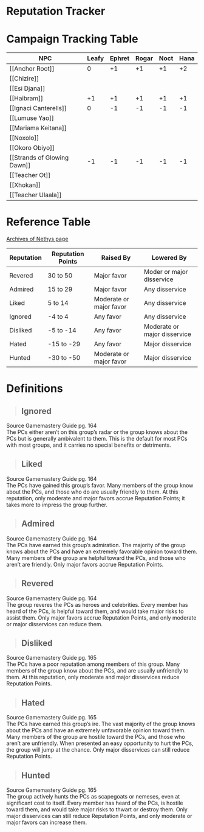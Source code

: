 # Reputation Tracker

# Campaign Tracking Table

| NPC                         | Leafy | Ephret | Rogar | Noct | Hana |
| --------------------------- | ----- | ------ | ----- | ---- | ---- |
| [[Anchor Root]]             | 0     | +1     | +1    | +1   | +2   |
| [[Chizire]]                 |       |        |       |      |      |
| [[Esi Djana]]               |       |        |       |      |      |
| [[Haibram]]                 | +1    | +1     | +1    | +1   | +1   |
| [[Ignaci Canterells]]       | 0     | -1     | -1    | -1   | -1   |
| [[Lumuse Yao]]              |       |        |       |      |      |
| [[Mariama Keitana]]         |       |        |       |      |      |
| [[Noxolo]]                  |       |        |       |      |      |
| [[Okoro Obiyo]]             |       |        |       |      |      |
| [[Strands of Glowing Dawn]] | -1    | -1     | -1    | -1   | -1   |
| [[Teacher Ot]]              |       |        |       |      |      |
| [[Xhokan]]                  |       |        |       |      |      |
| [[Teacher Ulaala]]          |       |        |       |      |      |

# Reference Table

[Archives of Nethys page](https://2e.aonprd.com/Rules.aspx?ID=1234)

| Reputation | Reputation Points | Raised By               | Lowered By                   |
| ---------- | ----------------- | ----------------------- | ---------------------------- |
| Revered    | 30 to 50          | Major favor             | Moder or major disservice    |
| Admired    | 15 to 29          | Major favor             | Any disservice               |
| Liked      | 5 to 14           | Moderate or major favor | Any disservice               |
| Ignored    | -4 to 4           | Any favor               | Any disservice               |
| Disliked   | -5 to -14         | Any favor               | Moderate or major disservice |
| Hated      | -15 to -29        | Any favor               | Major disservice             |
| Hunted     | -30 to -50        | Moderate or major favor | Major disservice             |

# Definitions

> ## Ignored

Source Gamemastery Guide pg. 164<br>
The PCs either aren’t on this group’s radar or the group knows about the PCs but is generally ambivalent to them. This is the default for most PCs with most groups, and it carries no special benefits or detriments.

> ## Liked

Source Gamemastery Guide pg. 164 <br>
The PCs have gained this group’s favor. Many members of the group know about the PCs, and those who do are usually friendly to them. At this reputation, only moderate and major favors accrue Reputation Points; it takes more to impress the group further.

> ## Admired

Source Gamemastery Guide pg. 164 <br>
The PCs have earned this group’s admiration. The majority of the group knows about the PCs and have an extremely favorable opinion toward them. Many members of the group are helpful toward the PCs, and those who aren’t are friendly. Only major favors accrue Reputation Points.

> ## Revered

Source Gamemastery Guide pg. 164<br>
The group reveres the PCs as heroes and celebrities. Every member has heard of the PCs, is helpful toward them, and would take major risks to assist them. Only major favors accrue Reputation Points, and only moderate or major disservices can reduce them.

> ## Disliked

Source Gamemastery Guide pg. 165<br>
The PCs have a poor reputation among members of this group. Many members of the group know about the PCs, and are usually unfriendly to them. At this reputation, only moderate and major disservices reduce Reputation Points.

> ## Hated

Source Gamemastery Guide pg. 165<br>
The PCs have earned this group’s ire. The vast majority of the group knows about the PCs and have an extremely unfavorable opinion toward them. Many members of the group are hostile toward the PCs, and those who aren’t are unfriendly. When presented an easy opportunity to hurt the PCs, the group will jump at the chance. Only major disservices can still reduce Reputation Points.

> ## Hunted

Source Gamemastery Guide pg. 165<br>
The group actively hunts the PCs as scapegoats or nemeses, even at significant cost to itself. Every member has heard of the PCs, is hostile toward them, and would take major risks to thwart or destroy them. Only major disservices can still reduce Reputation Points, and only moderate or major favors can increase them.
